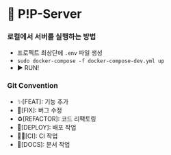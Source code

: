# 🌱 P!P-Server
### 로컬에서 서버를 실행하는 방법
- 프로젝트 최상단에 `.env` 파일 생성
- `sudo docker-compose -f docker-compose-dev.yml up`
- ▶️ RUN!

### Git Convention
- ✨[FEAT]: 기능 추가
- 🐛[FIX]: 버그 수정
- ♻️[REFACTOR]: 코드 리팩토링
- 🚀[DEPLOY]: 배포 작업
- 👷‍♂️[CI]: CI 작업
- 📝[DOCS]: 문서 작업
